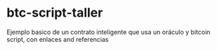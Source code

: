 # btc-script-taller
Ejemplo basico de un contrato inteligente que usa un oráculo y bitcoin script, con enlaces and referencias
